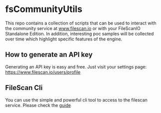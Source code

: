 # fsCommunityUtils

This repo contains a collection of scripts that can be used to interact with the community service at www.filescan.io or with your FileScanIO Standalone Edition. In addition, interesting poc samples will be collected over time which highlight specific features of the engine.

## How to generate an API key

Generating an API key is easy and free. Just visit your settings page: https://www.filescan.io/users/profile

## FileScan Cli

You can use the simple and powerful cli tool to access to the filescan service. Please check the [guide](client/docs/guide.md)

